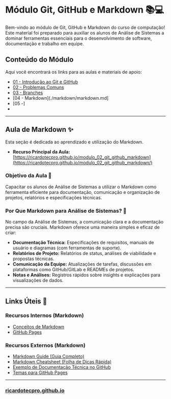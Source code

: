 # Módulo Git, GitHub e Markdown 📚💻

Bem-vindo ao módulo de Git, GitHub e Markdown do curso de computação\! Este material foi preparado para auxiliar os alunos de Análise de Sistemas a dominar ferramentas essenciais para o desenvolvimento de software, documentação e trabalho em equipe.

## Conteúdo do Módulo

Aqui você encontrará os links para as aulas e materiais de apoio:

* [01 - Introdução ao Git e GitHub](01_introducao_ao_git_e_github.md)
* [02 - Problemas Comuns](02_resolvendo_problemas_comuns.md)
* [03 - Branches](03_branches.md)
* [04 - Markdown](./markdown/markdown.md]
* [05 -]
* 

-----

## Aula de Markdown ✨

Esta seção é dedicada ao aprendizado e utilização do Markdown.

* **Recurso Principal da Aula:** [https://ricardotecpro.github.io/modulo_02_git_github_markdown](https://ricardotecpro.github.io/modulo_02_git_github_markdown/)

### Objetivo da Aula 🎯

Capacitar os alunos de Análise de Sistemas a utilizar o Markdown como ferramenta eficiente para documentação, comunicação e organização de projetos, relatórios e especificações técnicas.

### Por Que Markdown para Análise de Sistemas? 🤔

No campo da Análise de Sistemas, a comunicação clara e a documentação precisa são cruciais. Markdown oferece uma maneira simples e eficaz de criar:

* **Documentação Técnica:** Especificações de requisitos, manuais de usuário e diagramas (com ferramentas de suporte).
* **Relatórios de Projeto:** Relatórios de status, análises de viabilidade e propostas técnicas.
* **Comunicação da Equipe:** Atualizações de tarefas, discussões em plataformas como GitHub/GitLab e READMEs de projetos.
* **Notas e Análises:** Registros rápidos sobre insights e explicações para visualizações de dados.

-----

## Links Úteis 🔗

### Recursos Internos (Markdown)

* [Conceitos de Markdown](https://www.google.com/search?q=./markdown.md)
* [GitHub Pages](https://www.google.com/search?q=./githubpages.md)

### Recursos Externos (Markdown)

* [Markdown Guide (Guia Completo)](https://www.markdownguide.org/)
* [Markdown Cheatsheet (Folha de Dicas Rápida)](https://www.markdownguide.org/cheat-sheet/)
* [Exemplo de Documentação Técnica no GitHub](https://docs.github.com/pt/get-started/writing-on-github/getting-started-with-writing-and-formatting-on-github)
* [Temas para GitHub Pages](https://pages.github.com/themes/)

---

### [ricardotecpro.github.io](https://ricardotecpro.github.io/)

